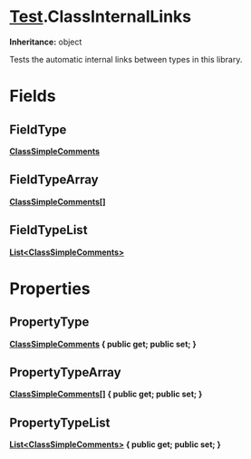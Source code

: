 # [Test](TableOfContents.Test.md).ClassInternalLinks

**Inheritance:** object  

Tests the automatic internal links between types in this library.  

# Fields

## FieldType

**[ClassSimpleComments](Test.ClassSimpleComments.md)**  

## FieldTypeArray

**[ClassSimpleComments[]](Test.ClassSimpleComments.md)**  

## FieldTypeList

**[List&lt;ClassSimpleComments&gt;](https://docs.microsoft.com/en-us/dotnet/api/system.collections.generic.list-1)**  

# Properties

## PropertyType

**[ClassSimpleComments](Test.ClassSimpleComments.md) { public get; public set; }**  

## PropertyTypeArray

**[ClassSimpleComments[]](Test.ClassSimpleComments.md) { public get; public set; }**  

## PropertyTypeList

**[List&lt;ClassSimpleComments&gt;](https://docs.microsoft.com/en-us/dotnet/api/system.collections.generic.list-1) { public get; public set; }**  

